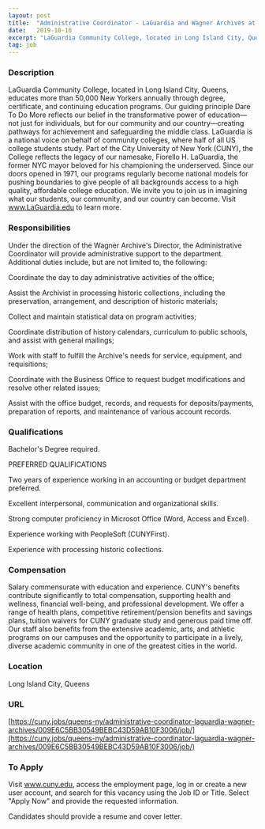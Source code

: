 ```yaml
---
layout: post
title:  "Administrative Coordinator - LaGuardia and Wagner Archives at LaGuardina Community College/CUNY"
date:   2019-10-16
excerpt: "LaGuardia Community College, located in Long Island City, Queens, educates more than 50,000 New Yorkers annually through degree, certificate, and continuing education programs. Our guiding principle Dare To Do More reflects our belief in the transformative power of education—not just for individuals, but for our community and our country—creating pathways..."
tag: job
---
```


### Description   

LaGuardia Community College, located in Long Island City, Queens, educates more than 50,000 New Yorkers annually through degree, certificate, and continuing education programs. Our guiding principle Dare To Do More reflects our belief in the transformative power of education—not just for individuals, but for our community and our country—creating pathways for achievement and safeguarding the middle class. LaGuardia is a national voice on behalf of community colleges, where half of all US college students study. Part of the City University of New York (CUNY), the College reflects the legacy of our namesake, Fiorello H. LaGuardia, the former NYC mayor beloved for his championing the underserved. Since our doors opened in 1971, our programs regularly become national models for pushing boundaries to give people of all backgrounds access to a high quality, affordable college education. We invite you to join us in imagining what our students, our community, and our country can become. Visit www.LaGuardia.edu to learn more.


### Responsibilities   

Under the direction of the Wagner Archive's Director, the Administrative Coordinator will provide administrative support to the department. Additional duties include, but are not limited to, the following:

Coordinate the day to day administrative activities of the office;

Assist the Archivist in processing historic collections, including the preservation, arrangement, and description of historic materials;

Collect and maintain statistical data on program activities;

Coordinate distribution of history calendars, curriculum to public schools, and assist with general mailings;

Work with staff to fulfill the Archive's needs for service, equipment, and requisitions;

Coordinate with the Business Office to request budget modifications and resolve other related issues;

Assist with the office budget, records, and requests for deposits/payments, preparation of reports, and maintenance of various account records.


### Qualifications   

Bachelor's Degree required.

PREFERRED QUALIFICATIONS

Two years of experience working in an accounting or budget department preferred.

Excellent interpersonal, communication and organizational skills.

Strong computer proficiency in Microsot Office (Word, Access and Excel).

Experience working with PeopleSoft (CUNYFirst).

Experience with processing historic collections.


### Compensation   

Salary commensurate with education and experience.  CUNY's benefits contribute significantly to total compensation, supporting health and wellness, financial well-being, and professional development. We offer a range of health plans, competitive retirement/pension benefits and savings plans, tuition waivers for CUNY graduate study and generous paid time off. Our staff also benefits from the extensive academic, arts, and athletic programs on our campuses and the opportunity to participate in a lively, diverse academic community in one of the greatest cities in the world.


### Location   

Long Island City, Queens


### URL   

[https://cuny.jobs/queens-ny/administrative-coordinator-laguardia-wagner-archives/009E6C5BB30549BEBC43D59AB10F3006/job/](https://cuny.jobs/queens-ny/administrative-coordinator-laguardia-wagner-archives/009E6C5BB30549BEBC43D59AB10F3006/job/)

### To Apply   

Visit www.cuny.edu, access the employment page, log in or create a new user account, and search for this vacancy using the Job ID or Title. Select "Apply Now" and provide the requested information.

Candidates should provide a resume and cover letter.





